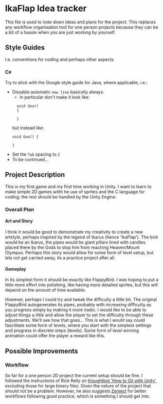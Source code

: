# IkaFlap Idea tracker
This file is used to note down ideas and plans for the project. This replaces any workflow organisation tool for one person projects because they can be a bit of a hassle when you are just working by yourself.

## Style Guides
I.e. conventions for coding and perhaps other aspects
### C`#`
Try to stick with the Google style guide for Java, where applicable, i.e.:
 * Dissable automatic `new line` basically always.
   - In particular don't make it look like:
   ```
     void Goo()
	 {
	 
	 }
   ```
   but instead like:
   ```
   void Goo() {
   
   }
   ```
 * Set the `Tab` spacing to `2`
 * To be continued...

## Project Description
This is my first game and my first time working in Unity. I want to learn to make simple 2D games witht he use of sprites and the C language for coding; the rest should be handled by the Unity Engine. 

### Overall Plan
#### Art and Story
I think it would be good to demonstrate my creativity to create a new artstyle, perhaps inspired by the legend of Ikarus (hence 'IkaFlap'). The bird would be an Ikarus, the pipes would be giant pillars lined with candles placed there by the Gods to stop him from reaching Heaven/Mount Olympus. Perhaps this story would allow for some form of level setup, but lets not get carried away, its a practice project after all.
#### Gameplay
In its simplest form it should be exactly like FlappyBird. I was hoping to put a little more effort into polishing, like having more detailed sprites, but this will depend on the amount of time available.  

However, perhaps I could try and tweak the difficulty a little bit. The original FlappyBird autogenerates its pipes, probably with increasing difficulty as you progress simply by making it more iradic. I would like to be able to adjust things a little and allow the player to set the difficulty through these adjustments. We'll see how that goes...
This is what I would say could fascilitate some form of levels, where you start with the simplest settings and progress in discrete steps (levels). Some form of level winning animation could offer the player a reward like this.



## Possible Improvements
### Workflow
So far for a one person 2D project the current setup should be fine. I followed the instructions of Rick Relly on [thoughtbot 'How to Git with Unity'](https://thoughtbot.com/blog/how-to-git-with-unity/), excluding those for large binary files. Given the nature of the project that should not be a problem. However, he also suggests [Zenject](https://github.com/modesttree/Zenject) for better workflows following good practice, which is something I should get into.

